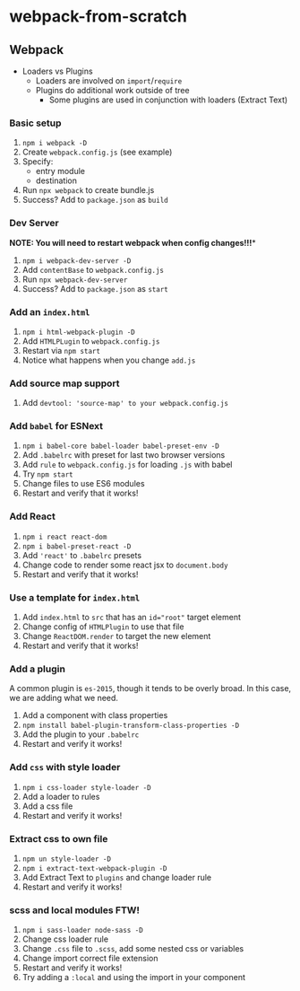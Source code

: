 # webpack-from-scratch

## Webpack

* Loaders vs Plugins
  * Loaders are involved on `import`/`require`
  * Plugins do additional work outside of tree
    * Some plugins are used in conjunction with loaders (Extract Text)

### Basic setup

1. `npm i webpack -D`
1. Create `webpack.config.js` (see example)
1. Specify:
    * entry module
    * destination
1. Run `npx webpack` to create bundle.js
1. Success? Add to `package.json` as `build`

### Dev Server

**NOTE: You will need to restart webpack when config changes!!!***

1. `npm i webpack-dev-server -D`
1. Add `contentBase` to `webpack.config.js`
1. Run `npx webpack-dev-server`
1. Success? Add to `package.json` as `start`

### Add an `index.html`

1. `npm i html-webpack-plugin -D`
1. Add `HTMLPLugin` to `webpack.config.js`
1. Restart via `npm start`
1. Notice what happens when you change `add.js`

### Add source map support

1. Add `devtool: 'source-map' to your webpack.config.js`

### Add `babel` for ESNext

1. `npm i babel-core babel-loader babel-preset-env -D`
1. Add `.babelrc` with preset for last two browser versions
1. Add `rule` to `webpack.config.js` for loading `.js` with babel
1. Try `npm start`
1. Change files to use ES6 modules
1. Restart and verify that it works!

### Add React

1. `npm i react react-dom`
1. `npm i babel-preset-react -D`
1. Add `'react'` to `.babelrc` presets
1. Change code to render some react jsx to `document.body`
1. Restart and verify that it works!

### Use a template for `index.html`

1. Add `index.html` to `src` that has an `id="root"` target element
1. Change config of `HTMLPlugin` to use that file
1. Change `ReactDOM.render` to target the new element
1. Restart and verify that it works!

### Add a plugin

A common plugin is `es-2015`, though it tends to be overly broad. In this case,
we are adding what we need.

1. Add a component with class properties
1. `npm install babel-plugin-transform-class-properties -D`
1. Add the plugin to your `.babelrc`
1. Restart and verify it works!

### Add `css` with style loader

1. `npm i css-loader style-loader -D`
1. Add a loader to rules
1. Add a css file
1. Restart and verify it works!

### Extract css to own file

1. `npm un style-loader -D`
1. `npm i extract-text-webpack-plugin -D`
1. Add Extract Text to `plugins` and change loader rule
1. Restart and verify it works!

### scss and local modules FTW!

1. `npm i sass-loader node-sass -D`
1. Change css loader rule
1. Change `.css` file to `.scss`, add some nested css or variables
1. Change import correct file extension
1. Restart and verify it works!
1. Try adding a `:local` and using the import in your component


